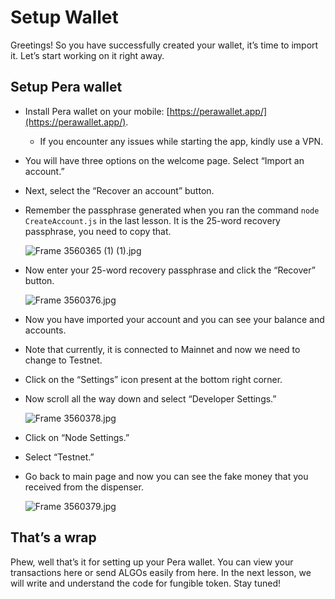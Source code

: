 # Setup Wallet

Greetings! So you have successfully created your wallet, it’s time to import it. Let’s start working on it right away.

## Setup Pera wallet

- Install Pera wallet on your mobile: [https://perawallet.app/](https://perawallet.app/).
    - If you encounter any issues while starting the app, kindly use a VPN.
- You will have three options on the welcome page. Select “Import an account.”
- Next, select the “Recover an account” button.
- Remember the passphrase generated when you ran the command `node CreateAccount.js` in the last lesson. It is the 25-word  recovery passphrase, you need to copy that.
    
    ![Frame 3560365 (1) (1).jpg](https://github.com/0xmetaschool/Learning-Projects/blob/main/assests_for_all/assests-for-algorand/2_2%20Setup%20Wallet/Frame_3560365_(1)_(1).jpg?raw=true)
    
- Now enter your 25-word recovery passphrase and click the “Recover” button.
    
    ![Frame 3560376.jpg](https://github.com/0xmetaschool/Learning-Projects/blob/main/assests_for_all/assests-for-algorand/2_2%20Setup%20Wallet/Frame_3560376.jpg?raw=true)
    

- Now you have imported your account and you can see your balance and accounts.
- Note that currently, it is connected to Mainnet and now we need to change to Testnet.
- Click on the “Settings” icon present at the bottom right corner.
- Now scroll all the way down and select “Developer Settings.”
    
    ![Frame 3560378.jpg](https://github.com/0xmetaschool/Learning-Projects/blob/main/assests_for_all/assests-for-algorand/2_2%20Setup%20Wallet/Frame_3560378.jpg?raw=true)
    

- Click on “Node Settings.”
- Select “Testnet.”
- Go back to main page and now you can see the fake money that you received from the dispenser.
    
    ![Frame 3560379.jpg](https://github.com/0xmetaschool/Learning-Projects/blob/main/assests_for_all/assests-for-algorand/2_2%20Setup%20Wallet/Frame_3560379.jpg?raw=true)
    

## That’s a wrap

Phew, well that’s it for setting up your Pera wallet. You can view your transactions here or send ALGOs easily from here. In the next lesson, we will write and understand the code for fungible token. Stay tuned!